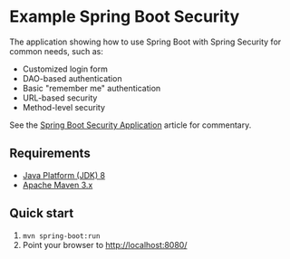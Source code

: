 Example Spring Boot Security
============================

The application showing how to use Spring Boot with Spring Security for common needs, such as:

* Customized login form
* DAO-based authentication
* Basic "remember me" authentication
* URL-based security
* Method-level security

See the [Spring Boot Security Application](http://kielczewski.eu/12/2014/spring-boot-security-application/) article for
commentary.

Requirements
------------
* [Java Platform (JDK) 8](http://www.oracle.com/technetwork/java/javase/downloads/index.html)
* [Apache Maven 3.x](http://maven.apache.org/)

Quick start
-----------
1. `mvn spring-boot:run`
3. Point your browser to [http://localhost:8080/](http://localhost:8080/)